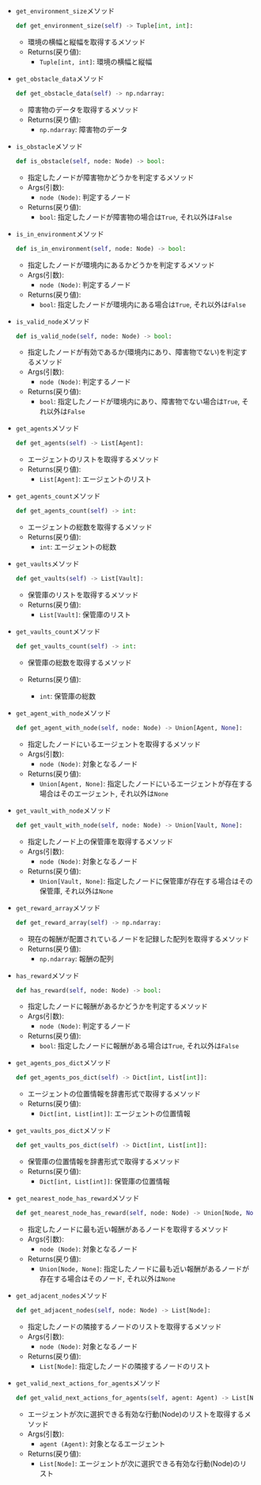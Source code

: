 - `get_environment_size`メソッド
    ```python
    def get_environment_size(self) -> Tuple[int, int]:
    ```

    - 環境の横幅と縦幅を取得するメソッド
    - Returns(戻り値):
        - `Tuple[int, int]`: 環境の横幅と縦幅

- `get_obstacle_data`メソッド
    ```python
    def get_obstacle_data(self) -> np.ndarray:
    ```

    - 障害物のデータを取得するメソッド
    - Returns(戻り値):
        - `np.ndarray`: 障害物のデータ

- `is_obstacle`メソッド
    ```python
    def is_obstacle(self, node: Node) -> bool:
    ```

    - 指定したノードが障害物かどうかを判定するメソッド
    - Args(引数):
        - `node (Node)`: 判定するノード
    - Returns(戻り値):
        - `bool`: 指定したノードが障害物の場合は`True`, それ以外は`False`

- `is_in_environment`メソッド
    ```python
    def is_in_environment(self, node: Node) -> bool:
    ```

    - 指定したノードが環境内にあるかどうかを判定するメソッド
    - Args(引数):
        - `node (Node)`: 判定するノード
    - Returns(戻り値):
        - `bool`: 指定したノードが環境内にある場合は`True`, それ以外は`False`

- `is_valid_node`メソッド
    ```python
    def is_valid_node(self, node: Node) -> bool:
    ```

    - 指定したノードが有効であるか(環境内にあり、障害物でない)を判定するメソッド
    - Args(引数):
        - `node (Node)`: 判定するノード
    - Returns(戻り値):
        - `bool`: 指定したノードが環境内にあり、障害物でない場合は`True`, それ以外は`False`

- `get_agents`メソッド
    ```python
    def get_agents(self) -> List[Agent]:
    ```

    - エージェントのリストを取得するメソッド
    - Returns(戻り値):
        - `List[Agent]`: エージェントのリスト

- `get_agents_count`メソッド
    ```python
    def get_agents_count(self) -> int:
    ```

    - エージェントの総数を取得するメソッド
    - Returns(戻り値):
        - `int`: エージェントの総数

- `get_vaults`メソッド
    ```python
    def get_vaults(self) -> List[Vault]:
    ```

    - 保管庫のリストを取得するメソッド
    - Returns(戻り値):
        - `List[Vault]`: 保管庫のリスト

- `get_vaults_count`メソッド
    ```python
    def get_vaults_count(self) -> int:
    ```

    - 保管庫の総数を取得するメソッド

    - Returns(戻り値):
        - `int`: 保管庫の総数

- `get_agent_with_node`メソッド
    ```python
    def get_agent_with_node(self, node: Node) -> Union[Agent, None]:
    ```

    - 指定したノードにいるエージェントを取得するメソッド
    - Args(引数):
        - `node (Node)`: 対象となるノード
    - Returns(戻り値):
        - `Union[Agent, None]`: 指定したノードにいるエージェントが存在する場合はそのエージェント, それ以外は`None`

- `get_vault_with_node`メソッド
    ```python
    def get_vault_with_node(self, node: Node) -> Union[Vault, None]:
    ```

    - 指定したノード上の保管庫を取得するメソッド
    - Args(引数):
        - `node (Node)`: 対象となるノード
    - Returns(戻り値):
        - `Union[Vault, None]`: 指定したノードに保管庫が存在する場合はその保管庫, それ以外は`None`

- `get_reward_array`メソッド
    ```python
    def get_reward_array(self) -> np.ndarray:
    ```

    - 現在の報酬が配置されているノードを記録した配列を取得するメソッド
    - Returns(戻り値):
        - `np.ndarray`: 報酬の配列

- `has_reward`メソッド
    ```python
    def has_reward(self, node: Node) -> bool:
    ```

    - 指定したノードに報酬があるかどうかを判定するメソッド
    - Args(引数):
        - `node (Node)`: 判定するノード
    - Returns(戻り値):
        - `bool`: 指定したノードに報酬がある場合は`True`, それ以外は`False`

- `get_agents_pos_dict`メソッド
    ```python
    def get_agents_pos_dict(self) -> Dict[int, List[int]]:
    ```
    
    - エージェントの位置情報を辞書形式で取得するメソッド
    - Returns(戻り値):
        - `Dict[int, List[int]]`: エージェントの位置情報

- `get_vaults_pos_dict`メソッド
    ```python
    def get_vaults_pos_dict(self) -> Dict[int, List[int]]:
    ```

    - 保管庫の位置情報を辞書形式で取得するメソッド
    - Returns(戻り値):
        - `Dict[int, List[int]]`: 保管庫の位置情報

- `get_nearest_node_has_reward`メソッド
    ```python
    def get_nearest_node_has_reward(self, node: Node) -> Union[Node, None]:
    ```

    - 指定したノードに最も近い報酬があるノードを取得するメソッド
    - Args(引数):
        - `node (Node)`: 対象となるノード
    - Returns(戻り値):
        - `Union[Node, None]`: 指定したノードに最も近い報酬があるノードが存在する場合はそのノード, それ以外は`None`

- `get_adjacent_nodes`メソッド
    ```python
    def get_adjacent_nodes(self, node: Node) -> List[Node]:
    ```

    - 指定したノードの隣接するノードのリストを取得するメソッド
    - Args(引数):
        - `node (Node)`: 対象となるノード
    - Returns(戻り値):
        - `List[Node]`: 指定したノードの隣接するノードのリスト

- `get_valid_next_actions_for_agents`メソッド
    ```python
    def get_valid_next_actions_for_agents(self, agent: Agent) -> List[Node]:
    ```

    - エージェントが次に選択できる有効な行動(Node)のリストを取得するメソッド
    - Args(引数):
        - `agent (Agent)`: 対象となるエージェント
    - Returns(戻り値):
        - `List[Node]`: エージェントが次に選択できる有効な行動(Node)のリスト
